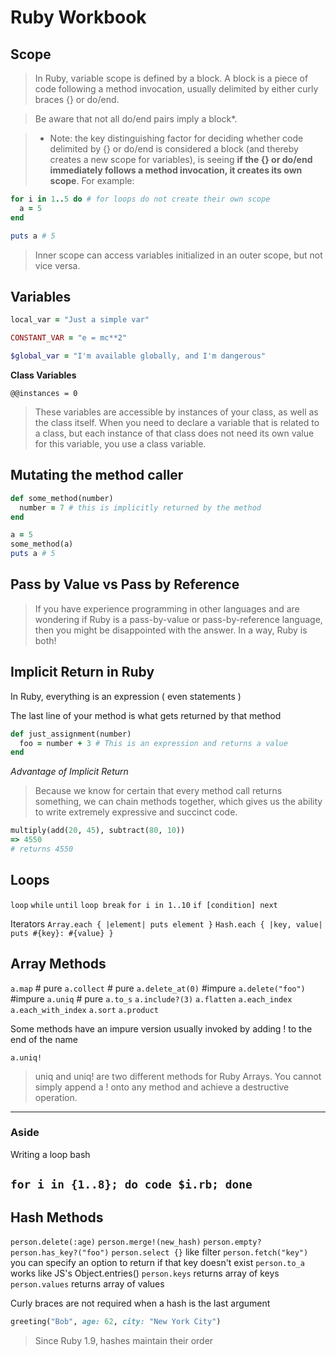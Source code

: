 # Ruby Workbook

## Scope

>In Ruby, variable scope is defined by a block. A block is a piece of code following a method invocation, usually delimited by either curly braces {} or do/end. 

>Be aware that not all do/end pairs imply a block*.

> * Note: the key distinguishing factor for deciding whether code delimited by {} or do/end is considered a block (and thereby creates a new scope for variables), is seeing **if the {} or do/end immediately follows a method invocation, it creates its own scope**. For example:
```rb
for i in 1..5 do # for loops do not create their own scope
  a = 5
end

puts a # 5
```

>Inner scope can access variables initialized in an outer scope, but not vice versa.

## Variables

```rb
local_var = "Just a simple var"

CONSTANT_VAR = "e = mc**2"

$global_var = "I'm available globally, and I'm dangerous"
```

**Class Variables**

`@@instances = 0`

>  These variables are accessible by instances of your class, as well as the class itself. When you need to declare a variable that is related to a class, but each instance of that class does not need its own value for this variable, you use a class variable.

## Mutating the method caller

```rb 
def some_method(number)
  number = 7 # this is implicitly returned by the method
end

a = 5
some_method(a)
puts a # 5
```

## Pass by Value vs Pass by Reference

>If you have experience programming in other languages and are wondering if Ruby is a pass-by-value or pass-by-reference language, then you might be disappointed with the answer. In a way, Ruby is both!

## Implicit Return in Ruby

In Ruby, everything is an expression ( even statements )

The last line of your method is what gets returned by that method

```rb
def just_assignment(number)
  foo = number + 3 # This is an expression and returns a value
end
```

_Advantage of Implicit Return_
> Because we know for certain that every method call returns something, we can chain methods together, which gives us the ability to write extremely expressive and succinct code.

```rb
multiply(add(20, 45), subtract(80, 10))
=> 4550
# returns 4550
```

## Loops

`loop`
`while`
`until`
`loop break`
`for i in 1..10`
`if [condition] next`

Iterators
`Array.each { |element| puts element }`
`Hash.each { |key, value| puts #{key}: #{value} }`


## Array Methods

`a.map` # pure
`a.collect` # pure
`a.delete_at(0)` #impure
`a.delete("foo")` #impure
`a.uniq` # pure
`a.to_s`
`a.include?(3)`
`a.flatten`
`a.each_index`
`a.each_with_index`
`a.sort`
`a.product`


Some methods have an impure version usually invoked by adding ! to the end of the name

`a.uniq!`

> uniq and uniq! are two different methods for Ruby Arrays. You cannot simply append a ! onto any method and achieve a destructive operation.

---
### Aside

Writing a loop bash

`for i in {1..8}; do code $i.rb; done`
---

## Hash Methods

`person.delete(:age)`
`person.merge!(new_hash)`
`person.empty?`
`person.has_key?("foo")`
`person.select {}` like filter
`person.fetch("key")` you can specify an option to return if that key doesn't exist
`person.to_a` works like JS's Object.entries()
`person.keys` returns array of keys
`person.values` returns array of values



Curly braces are not required when a hash is the last argument
```rb
greeting("Bob", age: 62, city: "New York City")
```

> Since Ruby 1.9, hashes maintain their order

